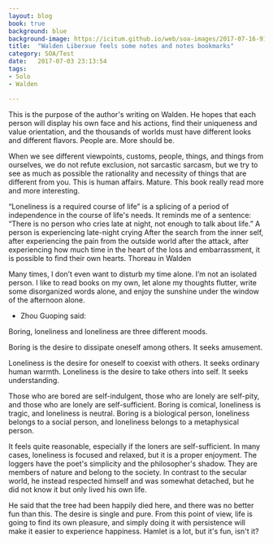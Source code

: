 ```yaml
---
layout: blog
book: true
background: blue
background-image: https://icitum.github.io/web/soa-images/2017-07-16-91630214.jpg
title:  "Walden Liberxue feels some notes and notes bookmarks"
category: SOA/Test
date:   2017-07-03 23:13:54
tags:
- Solo
- Walden

---
```

 
This is the purpose of the author's writing on Walden. He hopes that each person will display his own face and his actions, find their uniqueness and value orientation, and the thousands of worlds must have different looks and different flavors. People are. More should be.
 
  When we see different viewpoints, customs, people, things, and things from ourselves, we do not refute exclusion, not sarcastic sarcasm, but we try to see as much as possible the rationality and necessity of things that are different from you. This is human affairs. Mature. This book really read more and more interesting.
 
“Loneliness is a required course of life” is a splicing of a period of independence in the course of life's needs. It reminds me of a sentence: “There is no person who cries late at night, not enough to talk about life.” A person is experiencing late-night crying After the search from the inner self, after experiencing the pain from the outside world after the attack, after experiencing how much time in the heart of the loss and embarrassment, it is possible to find their own hearts. Thoreau in Walden
 
Many times, I don’t even want to disturb my time alone. I’m not an isolated person. I like to read books on my own, let alone my thoughts flutter, write some disorganized words alone, and enjoy the sunshine under the window of the afternoon alone.
 
- Zhou Guoping said:
 
 Boring, loneliness and loneliness are three different moods.
  
Boring is the desire to dissipate oneself among others. It seeks amusement.
 
Loneliness is the desire for oneself to coexist with others. It seeks ordinary human warmth.
 Loneliness is the desire to take others into self. It seeks understanding.
 
 Those who are bored are self-indulgent, those who are lonely are self-pity, and those who are lonely are self-sufficient. Boring is comical, loneliness is tragic, and loneliness is neutral. Boring is a biological person, loneliness belongs to a social person, and loneliness belongs to a metaphysical person.
 
 It feels quite reasonable, especially if the loners are self-sufficient. In many cases, loneliness is focused and relaxed, but it is a proper enjoyment.
The loggers have the poet's simplicity and the philosopher's shadow. They are members of nature and belong to the society. In contrast to the secular world, he instead respected himself and was somewhat detached, but he did not know it but only lived his own life.
 
He said that the tree had been happily died here, and there was no better fun than this. The desire is single and pure.
From this point of view, life is going to find its own pleasure, and simply doing it with persistence will make it easier to experience happiness.
Hamlet is a lot, but it's fun, isn't it?